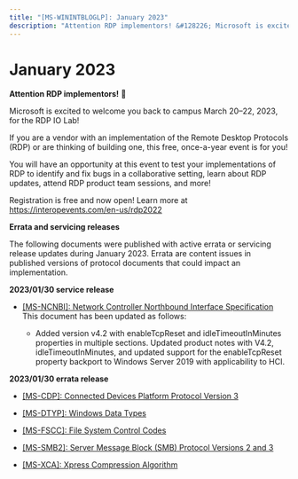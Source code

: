 ```yaml
---
title: "[MS-WININTBLOGLP]: January 2023"
description: "Attention RDP implementors! &#128226; Microsoft is excited to welcome you back to campus March 20–22, 2023, for the RDP IO Lab!  If you are a"
---
```


# January 2023

<p><b>Attention RDP
implementors!</b> &#128226;</p>
<p>Microsoft is excited to welcome you back to campus March
20–22, 2023, for the RDP IO Lab! </p>
<p>If you are a vendor with an implementation of the Remote
Desktop Protocols (RDP) or are thinking of building one, this free, once-a-year
event is for you!</p>
<p>You will have an opportunity at this event to test your
implementations of RDP to identify and fix bugs in a collaborative setting,
learn about RDP updates, attend RDP product team sessions, and more! </p>
<p>Registration is free and now open! Learn more at <span><a href="https://interopevents.com/en-us/rdp2022">https://interopevents.com/en-us/rdp2022</a></span></p>
<p><b>Errata and servicing
releases</b></p>
<p>The following documents were published with active errata or
servicing release updates during January 2023. Errata are content issues in
published versions of protocol documents that could impact an implementation.</p>
<p><b>2023/01/30 service
release</b></p>
<ul><li><p><span><span><span>  
</span></span></span><span><a href="/openspecs/windows_protocols/MS-WINERRATA/ccf63615-e275-42e4-bc9f-1518ba3662ca">[MS-NCNBI]:
Network Controller Northbound Interface Specification</a></span><br>
This document has been updated as follows: </p>
<ul><li><p><span><span><span>  
</span></span></span>Added version v4.2 with
enableTcpReset and idleTimeoutInMinutes properties in multiple sections.
Updated product notes with V4.2, idleTimeoutInMinutes, and updated support for
the enableTcpReset property backport to Windows Server 2019 with applicability
to HCI.</p>
</li></ul></li></ul><p><b>2023/01/30 errata
release</b></p>
<ul><li><p><span><span><span>  
</span></span></span><span><a href="/openspecs/windows_protocols/MS-WINERRATA/e3ee3d1e-2043-4ce1-9043-c15e4d21c230">[MS-CDP]:
Connected Devices Platform Protocol Version 3</a></span></p>
</li><li><p><span><span><span>  
</span></span></span><span><a href="/openspecs/windows_protocols/MS-WINERRATA/11dc2169-6fd7-44a1-b5ac-d8ffed66f39b">[MS-DTYP]:
Windows Data Types</a></span></p>
</li><li><p><span><span><span>  
</span></span></span><span><a href="/openspecs/windows_protocols/MS-WINERRATA/47d52c31-2fa8-4992-91eb-7617117a2214">[MS-FSCC]:
File System Control Codes</a></span></p>
</li><li><p><span><span><span>  
</span></span></span><span><a href="/openspecs/windows_protocols/MS-WINERRATA/2cdafcfa-ce51-426a-9678-630a505a1a35">[MS-SMB2]:
Server Message Block (SMB) Protocol Versions 2 and 3</a></span></p>
</li><li><p><span><span><span>  
</span></span></span><span><a href="/openspecs/windows_protocols/MS-WINERRATA/fcf3306b-da9e-4da5-b8d0-4152db713231">[MS-XCA]:
Xpress Compression Algorithm</a></span></p>
</li></ul>
                